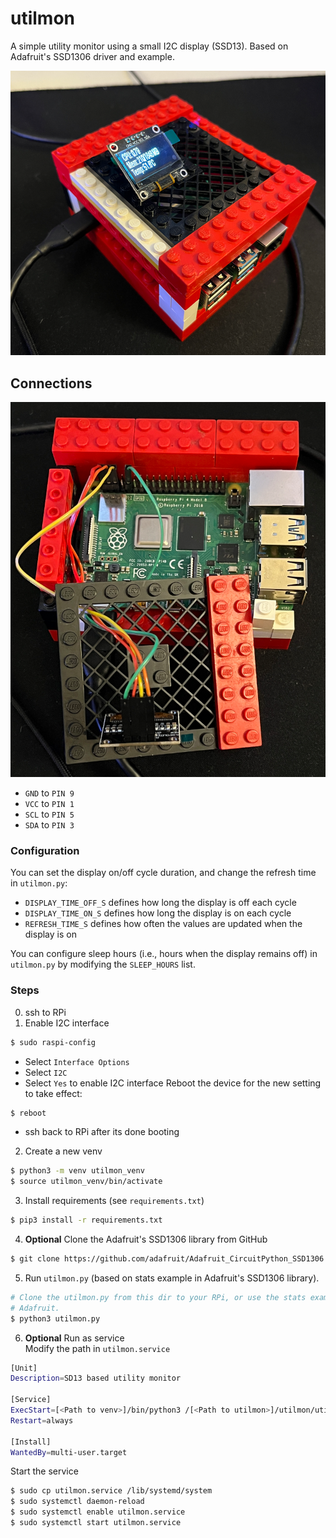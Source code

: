# utilmon
A simple utility monitor using a small I2C display (SSD13). Based on Adafruit's SSD1306 driver and example.

![Finished](img/finished.png)

## Connections
![Connections](img/connection.png)  
- `GND` to `PIN 9`
- `VCC` to `PIN 1`
- `SCL` to `PIN 5`
- `SDA` to `PIN 3`

### Configuration
You can set the display on/off cycle duration, and change the refresh time in `utilmon.py`:
- `DISPLAY_TIME_OFF_S` defines how long the display is off each cycle
- `DISPLAY_TIME_ON_S` defines how long the display is on each cycle
- `REFRESH_TIME_S` defines how often the values are updated when the display is on

You can configure sleep hours (i.e., hours when the display remains off) in `utilmon.py` by modifying the `SLEEP_HOURS` list.

### Steps
0. ssh to RPi  
1. Enable I2C interface  
```sh
$ sudo raspi-config
```
- Select `Interface Options`
- Select `I2C`
- Select `Yes` to enable I2C interface
Reboot the device for the new setting to take effect:
```sh
$ reboot
```
- ssh back to RPi after its done booting
2. Create a new venv  
```sh
$ python3 -m venv utilmon_venv
$ source utilmon_venv/bin/activate
```
3. Install requirements (see `requirements.txt`)  
```sh
$ pip3 install -r requirements.txt
```
4. **Optional** Clone the Adafruit's SSD1306 library from GitHub  
```sh
$ git clone https://github.com/adafruit/Adafruit_CircuitPython_SSD1306.git
```
5. Run `utilmon.py` (based on stats example in Adafruit's SSD1306 library). 
```sh
# Clone the utilmon.py from this dir to your RPi, or use the stats example from
# Adafruit.
$ python3 utilmon.py
```
6. **Optional** Run as service  
Modify the path in `utilmon.service`
```sh
[Unit]
Description=SD13 based utility monitor

[Service]
ExecStart=[<Path to venv>]/bin/python3 /[<Path to utilmon>]/utilmon/utilmon.py
Restart=always

[Install]
WantedBy=multi-user.target
```
Start the service  
```sh
$ sudo cp utilmon.service /lib/systemd/system
$ sudo systemctl daemon-reload
$ sudo systemctl enable utilmon.service
$ sudo systemctl start utilmon.service
```
